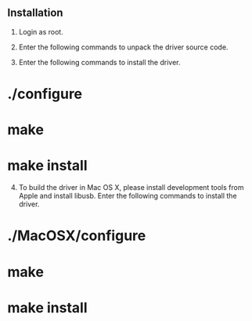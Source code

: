 Installation
------------

1. Login as root.

2. Enter the following commands to unpack the driver source code.

3. Enter the following commands to install the driver.

# ./configure
# make
# make install

4. To build the driver in Mac OS X, please install development tools from
   Apple and install libusb. Enter the following commands to install the
   driver.

# ./MacOSX/configure
# make
# make install
